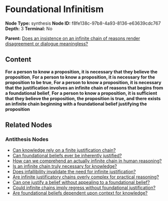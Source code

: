 # Foundational Infinitism

**Node Type:** synthesis
**Node ID:** f8fe138c-97b8-4a93-8136-e63639cdc767
**Depth:** 3
**Terminal:** No

**Parent:** [Does an insistence on an infinite chain of reasons render disagreement or dialogue meaningless?](does-an-insistence-on-an-infinite-chain-of-reasons-render-disagreement-or-dialogue-meaningless-antithesis-4aac151e-9e2c-4a26-813a-8fafcfe3647f.md)

## Content

**For a person to know a proposition, it is necessary that they believe the proposition**, **For a person to know a proposition, it is necessary for the proposition to be true**, **For a person to know a proposition, it is necessary that the justification involves an infinite chain of reasons that begins from a foundational belief**, **For a person to know a proposition, it is sufficient that they believe the proposition, the proposition is true, and there exists an infinite chain beginning with a foundational belief justifying the proposition**

## Related Nodes

### Antithesis Nodes

- [Can knowledge rely on a finite justification chain?](can-knowledge-rely-on-a-finite-justification-chain-antithesis-47c0771a-882c-414c-b893-3008f5ec8272.md)
- [Can foundational beliefs ever be inherently justified?](can-foundational-beliefs-ever-be-inherently-justified-antithesis-d1635522-b126-4da9-a5b5-1a61db17ee89.md)
- [How can we comprehend an actually infinite chain in human reasoning?](how-can-we-comprehend-an-actually-infinite-chain-in-human-reasoning-antithesis-951a8785-9800-4834-abc0-06df03c2784e.md)
- [Is an infinite chain truly necessary for knowledge?](is-an-infinite-chain-truly-necessary-for-knowledge-antithesis-95f0d88f-d6fd-4408-a0f6-36538f57547a.md)
- [Does infallibility invalidate the need for infinite justification?](does-infallibility-invalidate-the-need-for-infinite-justification-antithesis-d5460ec9-6997-4d2c-bd43-a51a1dfcb66c.md)
- [Are infinite justificatory chains overly complex for practical reasoning?](are-infinite-justificatory-chains-overly-complex-for-practical-reasoning-antithesis-1ebeb6aa-71d6-456d-9d95-94cbf0927c10.md)
- [Can one justify a belief without appealing to a foundational belief?](can-one-justify-a-belief-without-appealing-to-a-foundational-belief-antithesis-d016f713-1721-4720-918f-6b91bcb5b353.md)
- [Could infinite chains imply regress without foundational justification?](could-infinite-chains-imply-regress-without-foundational-justification-antithesis-649c348b-d786-4de7-8de5-584b7af308bf.md)
- [Are foundational beliefs dependent upon context for knowledge?](are-foundational-beliefs-dependent-upon-context-for-knowledge-antithesis-35b57337-7f72-4827-b987-ce23cb2e6dfe.md)
